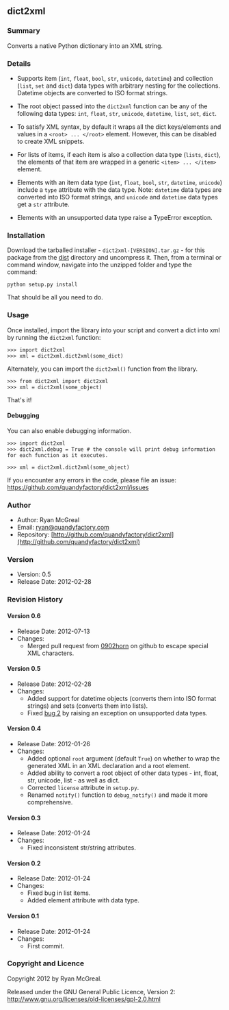 ## dict2xml

### Summary

Converts a native Python dictionary into an XML string. 

### Details

* Supports item (`int`, `float`, `bool`, `str`, `unicode`, `datetime`) and collection (`list`, `set` and `dict`) data types with arbitrary nesting for the collections. Datetime objects are converted to ISO format strings.

* The root object passed into the `dict2xml` function can be any of the following data types: `int`, `float`, `str`, `unicode`, `datetime`, `list`, `set`, `dict`.

* To satisfy XML syntax, by default it wraps all the dict keys/elements and values in a `<root> ... </root>` element. However, this can be disabled to create XML snippets.

* For lists of items, if each item is also a collection data type (`lists`, `dict`), the elements of that item are wrapped in a generic `<item> ... </item>` element.

* Elements with an item data type (`int`, `float`, `bool`, `str`, `datetime`, `unicode`) include a `type` attribute with the data type. Note: `datetime` data types are converted into ISO format strings, and `unicode` and `datetime` data types get a `str` attribute.

* Elements with an unsupported data type raise a TypeError exception.

### Installation

Download the tarballed installer - `dict2xml-[VERSION].tar.gz` - for this package from the [dist](https://github.com/quandyfactory/dict2xml/tree/master/dist) directory and uncompress it. Then, from a terminal or command window, navigate into the unzipped folder and type the command:

    python setup.py install
    
That should be all you need to do.

### Usage

Once installed, import the library into your script and convert a dict into xml by running the `dict2xml` function:

    >>> import dict2xml
    >>> xml = dict2xml.dict2xml(some_dict)

Alternately, you can import the `dict2xml()` function from the library.

    >>> from dict2xml import dict2xml
    >>> xml = dict2xml(some_object)

That's it!

#### Debugging

You can also enable debugging information.

    >>> import dict2xml
    >>> dict2xml.debug = True # the console will print debug information for each function as it executes.  
    
    >>> xml = dict2xml.dict2xml(some_object)

If you encounter any errors in the code, please file an issue: <https://github.com/quandyfactory/dict2xml/issues>

### Author

* Author: Ryan McGreal
* Email: [ryan@quandyfactory.com](mailto:ryan@quandyfactory.com)
* Repository: [http://github.com/quandyfactory/dict2xml](http://github.com/quandyfactory/dict2xml)

### Version

* Version: 0.5
* Release Date: 2012-02-28

### Revision History

#### Version 0.6

* Release Date: 2012-07-13
* Changes: 
    * Merged pull request from [0902horn](https://github.com/0902horn/dict2xml) on github to escape special XML characters.

#### Version 0.5

* Release Date: 2012-02-28
* Changes: 
    * Added support for datetime objects (converts them into ISO format strings) and sets (converts them into lists).
    * Fixed [bug 2](https://github.com/quandyfactory/dict2xml/issues/2) by raising an exception on unsupported data types.

#### Version 0.4

* Release Date: 2012-01-26
* Changes: 
    * Added optional `root` argument (default `True`) on whether to wrap the generated XML in an XML declaration and a root element.
    * Added ability to convert a root object of other data types - int, float, str, unicode, list - as well as dict.
    * Corrected `license` attribute in `setup.py`.
    * Renamed `notify()` function to `debug_notify()` and made it more comprehensive.

#### Version 0.3

* Release Date: 2012-01-24
* Changes: 
    * Fixed inconsistent str/string attributes.

#### Version 0.2

* Release Date: 2012-01-24
* Changes: 
    * Fixed bug in list items.
    * Added element attribute with data type.

#### Version 0.1

* Release Date: 2012-01-24
* Changes: 
    * First commit.

### Copyright and Licence

Copyright 2012 by Ryan McGreal. 

Released under the GNU General Public Licence, Version 2:  
<http://www.gnu.org/licenses/old-licenses/gpl-2.0.html>


